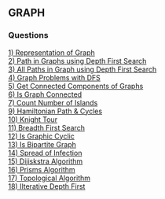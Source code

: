 ## GRAPH 

### Questions

[1) Representation of Graph](https://www.youtube.com/watch?v=t0r04fYdT7U&list=PL-Jc9J83PIiHfqDcLZMcO9SsUDY4S3a-v&index=1)<br/>
[2)  Path in Graphs using Depth First Search  ](https://www.youtube.com/watch?v=mlnnJd9k7oE&list=PL-Jc9J83PIiHfqDcLZMcO9SsUDY4S3a-v&index=2)<br/>
[3) All Paths in Graph using Depth First Search](https://www.youtube.com/watch?v=DrQ-eTN2v3A&list=PL-Jc9J83PIiHfqDcLZMcO9SsUDY4S3a-v&index=3)<br/>
[4) Graph Problems with DFS](https://www.youtube.com/watch?v=PSy0yJQx050&list=PL-Jc9J83PIiHfqDcLZMcO9SsUDY4S3a-v&index=4)<br/>
[5) Get Connected Components of Graphs](https://www.youtube.com/watch?v=8UBwFE8H4Mc&list=PL-Jc9J83PIiHfqDcLZMcO9SsUDY4S3a-v&index=5)<br/>
[6) Is Graph Connected](https://www.youtube.com/watch?v=dRqO3s14_2s&list=PL-Jc9J83PIiHfqDcLZMcO9SsUDY4S3a-v&index=6)<br/>
[7) Count Number of Islands ](https://www.youtube.com/watch?v=ErPZFxugYkI&list=PL-Jc9J83PIiHfqDcLZMcO9SsUDY4S3a-v&index=7)<br/>
[9)  Hamiltonian Path & Cycles](https://www.youtube.com/watch?v=nUgp0RG57wQ&list=PL-Jc9J83PIiHfqDcLZMcO9SsUDY4S3a-v&index=9)<br/>
[10)  Knight Tour](https://www.youtube.com/watch?v=nUgp0RG57wQ&list=PL-Jc9J83PIiHfqDcLZMcO9SsUDY4S3a-v&index=9)<br/>
[11)  Breadth First Search](https://www.youtube.com/watch?v=nUgp0RG57wQ&list=PL-Jc9J83PIiHfqDcLZMcO9SsUDY4S3a-v&index=9)<br/>
[12)  Is Graphic Cyclic](https://www.youtube.com/watch?v=nUgp0RG57wQ&list=PL-Jc9J83PIiHfqDcLZMcO9SsUDY4S3a-v&index=9)<br/>
[13)  Is Bipartite Graph](https://www.youtube.com/watch?v=nUgp0RG57wQ&list=PL-Jc9J83PIiHfqDcLZMcO9SsUDY4S3a-v&index=9)<br/>
[14)  Spread of Infection](https://www.youtube.com/watch?v=nUgp0RG57wQ&list=PL-Jc9J83PIiHfqDcLZMcO9SsUDY4S3a-v&index=9)<br/>
[15)  Dijiskstra Algorithm](https://www.youtube.com/watch?v=nUgp0RG57wQ&list=PL-Jc9J83PIiHfqDcLZMcO9SsUDY4S3a-v&index=9)<br/>
[16)  Prisms Algorithm](https://www.youtube.com/watch?v=nUgp0RG57wQ&list=PL-Jc9J83PIiHfqDcLZMcO9SsUDY4S3a-v&index=9)<br/>
[17)  Topological Algorithm](https://www.youtube.com/watch?v=nUgp0RG57wQ&list=PL-Jc9J83PIiHfqDcLZMcO9SsUDY4S3a-v&index=9)<br/>
[18)  Ilterative Depth First](https://www.youtube.com/watch?v=nUgp0RG57wQ&list=PL-Jc9J83PIiHfqDcLZMcO9SsUDY4S3a-v&index=9)<br/>
